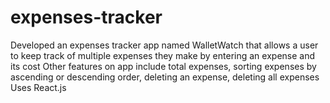 # expenses-tracker
Developed an expenses tracker app named WalletWatch that allows a user to keep track of multiple expenses they make by entering an expense and its cost
Other features on app include total expenses, sorting expenses by ascending or descending order, deleting an expense, deleting all expenses
Uses React.js
